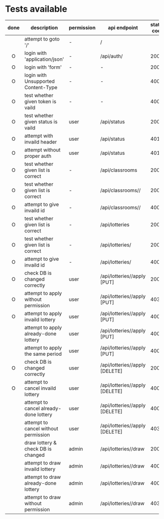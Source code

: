 # Tests available

| done | description                           | permission | api endpoint                       | status code |  test_method name                      | misk        |
|:----:|---------------------------------------|------------|------------------------------------|-------------|----------------------------------------|-------------|
|      | attempt to goto '/'                   |  -         | /                                  |             | test_toppage                           |             |
|  O   | login with 'application/json'         |  -         | /api/auth/                         | 200         | test_login                             |             |
|  O   | login with 'form'                     |  -         |   -                                | 200         | test_login_form                        |             |
|  O   | login with Unsupported Content-Type   |  -         |   -                                | 400         | test_login_invaild                     |             |
|  O   | test whether given token is vaild     |  -         |   -                                | 400         | test_auth_token                        |             |
|  O   | test whether given status is vaild    |  user      | /api/status                        | 200         | test_status                            |             |
|  O   | attempt with invaild header           |  user      | /api/status                        | 401         | test_status_invaild_header             |             |
|  O   | attempt without proper auth           |  user      | /api/status                        | 401         | test_status_invaild_auth               |             |
|  O   | test whether given list is correct    |  -         | /api/classrooms                    | 200         | test_get_allclassrooms                 |             |
|  O   | test whether given list is correct    |  -         | /api/classrooms/<id>/              | 200         | test_get_specific_classroom            |             |
|  O   | attempt to give invaild id            |  -         | /api/classrooms/<id>/              | 400         | test_get_specific_classroom_invaild_id |             |
|  O   | test whether given list is correct    |  -         | /api/lotteries                     | 200         | test_get_alllotteries                  |             |
|  O   | test whether given list is correct    |  -         | /api/lotteries/<id>                | 200         | test_get_specific_lottery              |             |
|  O   | attempt to give invaild id            |  -         | /api/lotteries/<id>                | 400         | test_get_specific_lottery_invalid_id   |             |
|  O   | check DB is changed correctly         |  user      | /api/lotteries/<id>/apply [PUT]    | 200         | test_apply                             |             |
|  O   | attempt to apply without permission   |  user      | /api/lotteries/<id>/apply [PUT]    | 403         | test_apply_noperm                      | for future  |
|  O   | attempt to apply invaild lottery      |  user      | /api/lotteries/<id>/apply [PUT]    | 400         | test_apply_invaild                     |             |
|      | attempt to apply already-done lottery |  user      | /api/lotteries/<id>/apply [PUT]    | 400         | test_apply_already_done                |             |
|      | attempt to apply the same period      |  user      | /api/lotteries/<id>/apply [PUT]    | 400         | test_apply_same_period                 |             |
|  O   | check DB is changed correctly         |  user      | /api/lotteries/<id>/apply [DELETE] | 200         | test_cancel                            |             |
|  O   | attempt to cancel invaild lottery     |  user      | /api/lotteries/<id>/apply [DELETE] | 400         | test_cancel_invaild                    |             |
|      | attempt to cancel already-done lottery|  user      | /api/lotteries/<id>/apply [DELETE] | 400         | test_cancel_already_done               |             |
|      | attempt to cancel without permission  |  user      | /api/lotteries/<id>/apply [DELETE] | 403         | test_cancel_noperm                     | for future  |
|      | draw lottery & check DB is changed    |  admin     | /api/lotteries/<id>/draw           | 200         | test_draw                              |             |
|      | attempt to draw invaild lottery       |  admin     | /api/lotteries/<id>/draw           | 400         | test_draw_invaild                      |             |
|      | attempt to draw already-done lottery  |  admin     | /api/lotteries/<id>/draw           | 400         | test_draw_already_done                 |             |
|      | attempt to draw without permission    |  admin     | /api/lotteries/<id>/draw           | 403         | test_draw_noperm                       |             |
